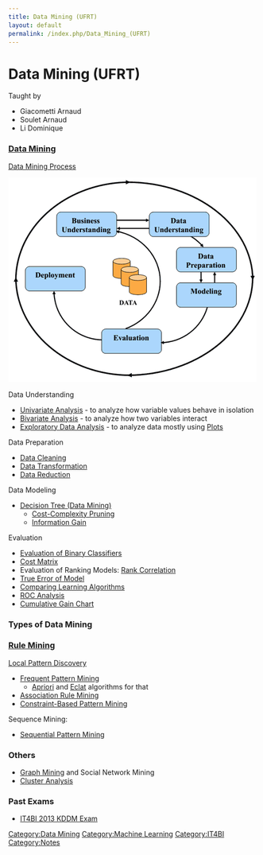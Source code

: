 ```yaml
---
title: Data Mining (UFRT)
layout: default
permalink: /index.php/Data_Mining_(UFRT)
---
```


# Data Mining (UFRT)

Taught by
- Giacometti Arnaud
- Soulet Arnaud
- Li Dominique


### [Data Mining](Data_Mining)
[Data Mining Process](CRISP-DM)

<img src="https://raw.githubusercontent.com/alexeygrigorev/wiki-figures/master/ufrt/kddm/datamining-process.png" alt="Image">


Data Understanding 
- [Univariate Analysis](Univariate_Analysis) - to analyze how variable values behave in isolation
- [Bivariate Analysis](Bivariate_Analysis) - to analyze how two variables interact
- [Exploratory Data Analysis](Exploratory_Data_Analysis) - to analyze data mostly using [Plots](Plots)

Data Preparation
- [Data Cleaning](Data_Cleaning)
- [Data Transformation](Data_Transformation)
- [Data Reduction](Data_Reduction)


Data Modeling
- [Decision Tree (Data Mining)](Decision_Tree_(Data_Mining))
  - [Cost-Complexity Pruning](Cost-Complexity_Pruning)
  - [Information Gain](Information_Gain)  


Evaluation
- [Evaluation of Binary Classifiers](Evaluation_of_Binary_Classifiers)
- [Cost Matrix](Cost_Matrix)
- Evaluation of Ranking Models: [Rank Correlation](Rank_Correlation)
- [True Error of Model](True_Error_of_Model)
- [Comparing Learning Algorithms](Comparing_Learning_Algorithms)
- [ROC Analysis](ROC_Analysis)
- [Cumulative Gain Chart](Cumulative_Gain_Chart)



### Types of Data Mining
### [Rule Mining](Rule_Mining)
[Local Pattern Discovery](Local_Pattern_Discovery)
- [Frequent Pattern Mining](Frequent_Pattern_Mining)
  - [Apriori](Apriori) and [Eclat](Eclat) algorithms for that 
- [Association Rule Mining](Association_Rule_Mining)
- [Constraint-Based Pattern Mining](Constraint-Based_Pattern_Mining)

Sequence Mining:
- [Sequential Pattern Mining](Sequential_Pattern_Mining)

### Others
- [Graph Mining](Graph_Mining) and Social Network Mining
- [Cluster Analysis](Cluster_Analysis)


### Past Exams
- [IT4BI 2013 KDDM Exam](http://docs.google.com/document/d/1oCsc1BPzG_ubal_tSoKEF-dWq79wCxvUDE8Ht2WnrJQ/pub) 


[Category:Data Mining](Category_Data_Mining)
[Category:Machine Learning](Category_Machine_Learning)
[Category:IT4BI](Category_IT4BI)
[Category:Notes](Category_Notes)